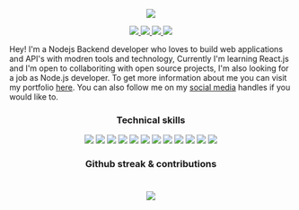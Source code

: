 <p align="center">
  <img src="https://user-images.githubusercontent.com/78981177/196969664-8841ebda-2dae-4f5b-9c34-f16736f145e2.png" />
</p>

<p align="center">
  <a href="https://twitter.com/rupali_codes">
    <img src="https://img.shields.io/badge/-Twitter-03a9fc" />
    
  </a>
  
   <a href="https://rupali-codes.netlify.app">
    <img src="https://img.shields.io/badge/-Portfolio-fcc203" />
  </a>
  
  <a href="https://www.linkedin.com/in/rupali-codes">
    <img src="https://img.shields.io/badge/-Linkedin-0681bf" />
  </a>
  
   <a href="mailto:rupali7487@gmail.com">
    <img src="https://img.shields.io/badge/-Email-0bb806" />
  </a>
 
</p>

Hey! I'm a Nodejs Backend developer who loves to build web applications and API's with modren tools and technology, Currently I'm learning React.js and I'm open to collaboriting with open source projects, I'm also looking for a job as Node.js developer. To get more information about me you can visit my portfolio [here](https://rupali-codes.netlify.app). You can also follow me on my [social media](https://linktr.ee/rupali_codes) handles if you would like to.

### <p align="center">Technical skills</p>

<p align="center"><img src="https://img.shields.io/badge/-JavaScript-f7f302"/> <img src="https://img.shields.io/badge/-Node.js-green"/> <img src="https://img.shields.io/badge/-MongoDB-1d6e32"/> <img src="https://img.shields.io/badge/-Express.js-9fa4a6"/> <img src="https://img.shields.io/badge/-Mongoose.js-birghtgreen"/> <img src="https://img.shields.io/badge/-Git-red"/> <img src="https://img.shields.io/badge/-HTML5-critical"/> <img src="https://img.shields.io/badge/-CSS3-blue"/> <img src="https://img.shields.io/badge/-Bootsrtap-blueviolet"/> <img src="https://img.shields.io/badge/-TailwindCSS-9cf"/> <img src="https://img.shields.io/badge/-MySQL-065b70"/> <img src="https://img.shields.io/badge/-Wordpress-02aef7"/></p> 

### <p align="center">Github streak & contributions</p>
<h1 align="center">
  <img src="https://github-readme-streak-stats.herokuapp.com?user=rupali-codes&theme=prussian" />
</h1
